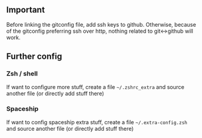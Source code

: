 ## Important
Before linking the gitconfig file, add ssh keys to github. Otherwise, because of the gitconfig preferring ssh over http, nothing related to git<->github  will work.

## Further config
### Zsh / shell
If want to configure more stuff, create a file `~/.zshrc_extra` and source another file (or directly add stuff there)
### Spaceship
If want to config spaceship extra stuff, create a file `~/.extra-config.zsh` and source another file (or directly add stuff there)
